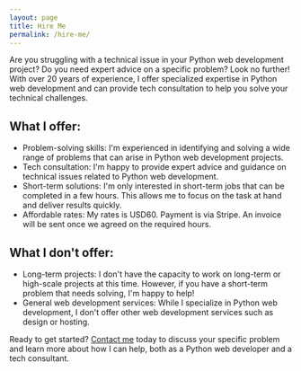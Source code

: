 ```yaml
---
layout: page
title: Hire Me
permalink: /hire-me/
---
```


Are you struggling with a technical issue in your Python web development project? Do you need expert advice on a specific problem? Look no further! With over 20 years of experience, I offer specialized expertise in Python web development and can provide tech consultation to help you solve your technical challenges.

## What I offer:
- Problem-solving skills: I'm experienced in identifying and solving a wide range of problems that can arise in Python web development projects.
- Tech consultation: I'm happy to provide expert advice and guidance on technical issues related to Python web development.
- Short-term solutions: I'm only interested in short-term jobs that can be completed in a few hours. This allows me to focus on the task at hand and deliver results quickly.
- Affordable rates: My rates is USD60. Payment is via Stripe. An invoice will be sent once we agreed on the required hours.

## What I don't offer:
- Long-term projects: I don't have the capacity to work on long-term or high-scale projects at this time. However, if you have a short-term problem that needs solving, I'm happy to help!
- General web development services: While I specialize in Python web development, I don't offer other web development services such as design or hosting.

Ready to get started? <a href="https://forms.gle/sQuVQv4zVYbe6Fp58">Contact me</a> today to discuss your specific problem and learn more about how I can help, both as a Python web developer and a tech consultant.
